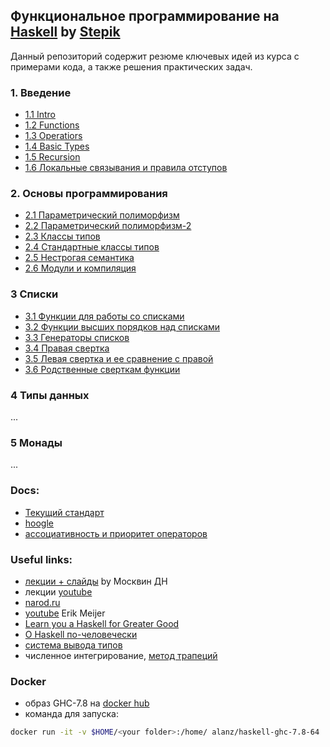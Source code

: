 ## Функциональное программирование на [Haskell](https://www.haskell.org/) by [Stepik](https://stepik.org/course/75/info)

Данный  репозиторий содержит резюме ключевых идей из курса с примерами кода, а также решения практических задач.
### 1. Введение
- [1.1 Intro](./src/Intro.hs)
- [1.2 Functions](./src/Functions.hs)
- [1.3 Operatiors](./src/Operators.hs)
- [1.4 Basic Types](./src/BasicTypes.hs)
- [1.5 Recursion](./src/Recursion.hs)
- [1.6 Локальные связывания и правила отступов](./src/Binding.hs)

### 2. Основы программирования
- [2.1 Параметрический полиморфизм](./src/Polymorphism.hs)
- [2.2 Параметрический полиморфизм-2](./src/Polymorphism2.hs)
- [2.3 Классы типов](./src/TypeClasses.hs)
- [2.4 Стандартные классы типов](./src/StandardTypeClasses.hs)
- [2.5 Нестрогая семантика](./src/Semantics.hs)
- [2.6 Модули и компиляция](./src/Modules.hs)

### 3 Списки
- [3.1 Функции для работы со списками](./src/ListFunctions.hs)
- [3.2 Функции высших порядков над списками](./src/HigherOrferFunc.hs)
- [3.3 Генераторы списков](./src/ListGenerators.hs)
- [3.4 Правая свертка](./src/Foldr.hs)
- [3.5 Левая свертка и ее сравнение с правой](./src/Foldl.hs)
- [3.6 Родственные сверткам функции](./src/OtherFolds.hs)

### 4 Типы данных
...

### 5 Монады
... 

### Docs:
* [Текущий стандарт](https://www.haskell.org/onlinereport/haskell2010/)
* [hoogle](https://hoogle.haskell.org/)
* [ассоциативность и приоритет операторов](https://rosettacode.org/wiki/Operator_precedence?mobile_internal_deeplink=true&from_mobile_app=true#Haskell) 


### Useful links:
* [лекции + слайды](http://mit.spbau.ru/sewiki/index.php/%D0%A4%D1%83%D0%BD%D0%BA%D1%86%D0%B8%D0%BE%D0%BD%D0%B0%D0%BB%D1%8C%D0%BD%D0%BE%D0%B5_%D0%BF%D1%80%D0%BE%D0%B3%D1%80%D0%B0%D0%BC%D0%BC%D0%B8%D1%80%D0%BE%D0%B2%D0%B0%D0%BD%D0%B8%D0%B5_2015) by Москвин ДН
* лекции [youtube](https://www.youtube.com/playlist?list=PLlb7e2G7aSpRDR44HMNqDHYgrAOPp7QLr)
* [narod.ru](http://learnhaskellforgood.narod.ru/learnyouahaskell.com/chapters.html)
* [youtube](https://www.youtube.com/watch?v=UIUlFQH4Cvo&list=PLoJC20gNfC2gpI7Dl6fg8uj1a-wfnWTH8) Erik Meijer
* [Learn you a Haskell for Greater Good](http://learnyouahaskell.com/)
* [О Haskell по-человечески](https://www.ohaskell.guide/)
* [система вывода типов](https://ru.wikipedia.org/wiki/%D0%92%D1%8B%D0%B2%D0%BE%D0%B4_%D1%82%D0%B8%D0%BF%D0%BE%D0%B2#%D0%90%D0%BB%D0%B3%D0%BE%D1%80%D0%B8%D1%82%D0%BC_%D0%A5%D0%B8%D0%BD%D0%B4%D0%BB%D0%B8_%E2%80%94_%D0%9C%D0%B8%D0%BB%D0%BD%D0%B5%D1%80%D0%B0)
* численное интегрирование, [метод трапеций](https://ru.wikipedia.org/wiki/%D0%A7%D0%B8%D1%81%D0%BB%D0%B5%D0%BD%D0%BD%D0%BE%D0%B5_%D0%B8%D0%BD%D1%82%D0%B5%D0%B3%D1%80%D0%B8%D1%80%D0%BE%D0%B2%D0%B0%D0%BD%D0%B8%D0%B5#%D0%9C%D0%B5%D1%82%D0%BE%D0%B4_%D1%82%D1%80%D0%B0%D0%BF%D0%B5%D1%86%D0%B8%D0%B9)


### Docker
* образ GHC-7.8 на [docker hub]( https://hub.docker.com/r/alanz/haskell-ghc-7.8-64/dockerfile)
* команда для запуска:
```bash
docker run -it -v $HOME/<your folder>:/home/ alanz/haskell-ghc-7.8-64
```
